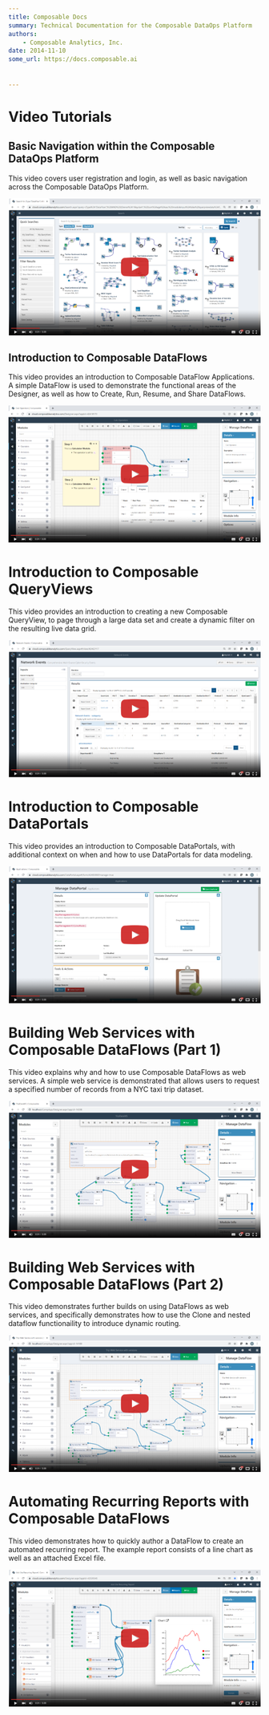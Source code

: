 ```yaml
---
title: Composable Docs
summary: Technical Documentation for the Composable DataOps Platform
authors:
    - Composable Analytics, Inc.
date: 2014-11-10
some_url: https://docs.composable.ai


---
```


# Video Tutorials

## Basic Navigation within the Composable DataOps Platform

This video covers user registration and login, as well as basic navigation across the Composable DataOps Platform.

[![Basic Navigation within the Composable DataOps Platform](img/Composable_Intro_01.png)](https://www.youtube.com/watch?v=skxPi4A-LSE "Basic Navigation within the Composable DataOps Platform")

## Introduction to Composable DataFlows

This video provides an introduction to Composable DataFlow Applications. A simple DataFlow is used to demonstrate the functional areas of the Designer, as well as how to Create, Run, Resume, and Share DataFlows.

[![Introduction to Composable DataFlows](img/Composable_DataFlow_Intro_01.png)](https://www.youtube.com/watch?v=HBpr_UOKvGA "Introduction to Composable DataFlows")

# Introduction to Composable QueryViews

This video provides an introduction to creating a new Composable QueryView, to page through a large data set and create a dynamic filter on the resulting live data grid.

[![Introduction to Composable QueryViews](img/Composable_QueryViews_01.png)](https://www.youtube.com/watch?v=SFtUhn_0m6Y "Introduction to Composable QueryViews")

# Introduction to Composable DataPortals

This video provides an introduction to Composable DataPortals, with additional context on when and how to use DataPortals for data modeling.

[![Introduction to Composable DataPortals](img/Composable_DataPortals_Intro_01.png)](https://www.youtube.com/watch?v=tvkkImU1bm0 "Introduction to Composable DataPortals")

# Building Web Services with Composable DataFlows (Part 1)

This video explains why and how to use Composable DataFlows as web services. A simple web service is demonstrated that allows users to request a specified number of records from a NYC taxi trip dataset.

[![Building Web Services with Composable DataFlows (Part 1)](img/Composable_DataFlow_WebServices_01.png)](https://www.youtube.com/watch?v=vVcBd5wJp9s "Building Web Services with Composable DataFlows (Part 1)")

# Building Web Services with Composable DataFlows (Part 2)

This video demonstrates further builds on using DataFlows as web services, and specifically demonstrates how to use the Clone and nested dataflow functionaility to introduce dynamic routing.

[![Building Web Services with Composable DataFlows (Part 2)](img/Composable_DataFlow_WebServices_02.png)](https://www.youtube.com/watch?v=dWOc7JMpTJc "Building Web Services with Composable DataFlows (Part 1)")

# Automating Recurring Reports with Composable DataFlows

This video demonstrates how to quickly author a DataFlow to create an automated recurring report. The example report consists of a line chart as well as an attached Excel file.

[![Automating Recurring Reports with Composable DataFlows](img/Composable_DataFlow_RecurringReports_01.png)](https://www.youtube.com/watch?v=YrxQnhNo_S8 "Automating Recurring Reports with Composable DataFlows")